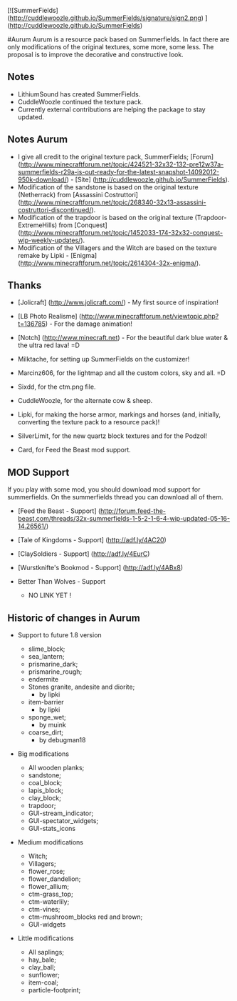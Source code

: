 ﻿[![SummerFields] (http://cuddlewoozle.github.io/SummerFields/signature/sign2.png) ] (http://cuddlewoozle.github.io/SummerFields)

#Aurum
Aurum is a resource pack based on Summerfields. In fact there are only modifications of the original textures, some more, some less. The proposal is to improve the decorative and constructive look.

Notes 
-----
        
* LithiumSound has created SummerFields. 
* CuddleWoozle continued the texture pack. 
* Currently external contributions are helping the package to stay updated.

Notes Aurum
-----------

* I give all credit to the original texture pack, SummerFields; [Forum] (http://www.minecraftforum.net/topic/424521-32x32-132-pre12w37a-summerfields-r29a-is-out-ready-for-the-latest-snapshot-14092012-950k-download/) - [Site] (http://cuddlewoozle.github.io/SummerFields).
* Modification of the sandstone is based on the original texture (Netherrack) from [Assassini Costruttori] (http://www.minecraftforum.net/topic/268340-32x13-assassini-costruttori-discontinued/).
* Modification of the trapdoor is based on the original texture (Trapdoor-ExtremeHills) from [Conquest] (http://www.minecraftforum.net/topic/1452033-174-32x32-conquest-wip-weekly-updates/).
* Modification of the Villagers and the Witch are based on the texture remake by Lipki - [Enigma] (http://www.minecraftforum.net/topic/2614304-32x-enigma/).

Thanks
------

* [Jolicraft] (http://www.jolicraft.com/) - My first source of inspiration!

* [LB Photo Realisme] (http://www.minecraftforum.net/viewtopic.php?t=136785) - For the damage animation!

* [Notch] (http://www.minecraft.net) - For the beautiful dark blue water & the ultra red lava! =D

* Milktache, for setting up SummerFields on the customizer!

* Marcinz606, for the lightmap and all the custom colors, sky and all. =D

* Sixdd, for the ctm.png file.

* CuddleWoozle, for the alternate cow & sheep.

* Lipki, for making the horse armor, markings and horses (and, initially, converting the texture pack to a resource pack)!

* SilverLimit, for the new quartz block textures and for the Podzol!

* Card, for Feed the Beast mod support.

MOD Support   
-----------

If you play with some mod, you should download mod support for summerfields. On the summerfields thread you can download all of them.

* [Feed the Beast - Support] (http://forum.feed-the-beast.com/threads/32x-summerfields-1-5-2-1-6-4-wip-updated-05-16-14.26561/)

* [Tale of Kingdoms - Support] (http://adf.ly/4AC20)

* [ClaySoldiers - Support] (http://adf.ly/4EurC)

* [Wurstknifte's Bookmod - Support] (http://adf.ly/4ABx8)

* Better Than Wolves - Support
  - NO LINK YET !

Historic of changes in Aurum
----------------------------

* Support to future 1.8 version
  - slime_block;
  - sea_lantern;
  - prismarine_dark;
  - prismarine_rough;
  - endermite
  - Stones granite, andesite and diorite;
    - by lipki
  - item-barrier
    - by lipki
  - sponge_wet;
    - by muink
  - coarse_dirt;
    - by debugman18

* Big modifications
  - All wooden planks;
  - sandstone;
  - coal_block;
  - lapis_block;
  - clay_block;
  - trapdoor;
  - GUI-stream_indicator;
  - GUI-spectator_widgets;
  - GUI-stats_icons

* Medium modifications
  - Witch;  
  - Villagers;
  - flower_rose;
  - flower_dandelion;
  - flower_allium;
  - ctm-grass_top;
  - ctm-waterlily;
  - ctm-vines;
  - ctm-mushroom_blocks red and brown;
  - GUI-widgets

* Little modifications
  - All saplings;
  - hay_bale;
  - clay_ball;
  - sunflower;
  - item-coal;
  - particle-footprint;